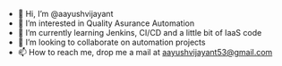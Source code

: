- 👋 Hi, I’m @aayushvijayant
- 👀 I’m interested in Quality Asurance Automation
- 🌱 I’m currently learning Jenkins, CI/CD and a little bit of IaaS code
- 💞️ I’m looking to collaborate on automation projects
- 📫 How to reach me, drop me a mail at aayushvijayant53@gmail.com

<!---
aayushvijayant/aayushvijayant is a ✨ special ✨ repository because its `README.md` (this file) appears on your GitHub profile.
You can click the Preview link to take a look at your changes.
--->
